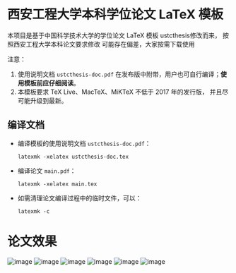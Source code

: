 # 西安工程大学本科学位论文 LaTeX 模板


本项目是基于中国科学技术大学的学位论文 LaTeX 模板 ustcthesis修改而来，
按照西安工程大学本科论文要求修改
可能存在偏差，大家按需下载使用

注意：
1. 使用说明文档 `ustcthesis-doc.pdf` 在发布版中附带，用户也可自行编译；**使用模板前应仔细阅读**。
2. 本模板要求 TeX Live、MacTeX、MiKTeX 不低于 2017 年的发行版，
并且尽可能升级到最新。

## 编译文档

- 编译模板的使用说明文档 `ustcthesis-doc.pdf`：
   ```
   latexmk -xelatex ustcthesis-doc.tex
   ```
- 编译论文 `main.pdf`：
   ```
   latexmk -xelatex main.tex
   ```
- 如需清理论文编译过程中的临时文件，可以：
   ```
   latexmk -c
   ```
# 论文效果
![image](https://github.com/oceanzhang2014/personal/blob/main/fig/1.png)
![image](https://github.com/oceanzhang2014/personal/blob/main/fig/2.png)
![image](https://github.com/oceanzhang2014/personal/blob/main/fig/3.png)
![image](https://github.com/oceanzhang2014/personal/blob/main/fig/4.png)
![image](https://github.com/oceanzhang2014/personal/blob/main/fig/5.png)
![image](https://github.com/oceanzhang2014/personal/blob/main/fig/6.png)

